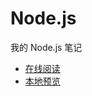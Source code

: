 # Node.js

我的 Node.js 笔记

- [在线阅读](https://yanxyz.github.io/nodejs/)
- [本地预览](https://yanxyz.github.io/github/github-pages/preview/)
